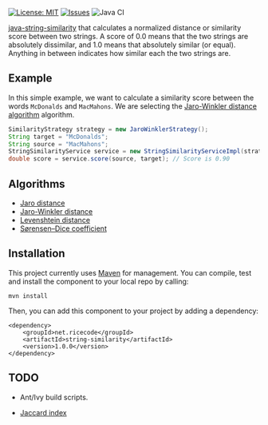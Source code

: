 
[![License: MIT](https://img.shields.io/github/license/rrice/java-string-similarity)](https://opensource.org/licenses/MIT)
[![Issues](https://img.shields.io/github/issues/rrice/java-string-similarity)](https://github.com/rrice/java-string-similarity/actions)
![Java CI](https://github.com/rrice/java-string-similarity/workflows/Java%20CI%20with%20Gradle/badge.svg)


[java-string-similarity](https://github.com/rrice/java-string-similarity) that calculates a normalized distance or similarity score between two strings. A score of 0.0 means that the two strings are absolutely dissimilar, and 1.0 means that absolutely similar (or equal). Anything in between indicates how similar each the two strings are.

Example
-------

In this simple example, we want to calculate a similarity score between the words `McDonalds` and `MacMahons`. We are selecting the [Jaro-Winkler distance algorithm](http://www.wikipedia.org/wiki/Jaro%E2%80%93Winkler_distance) algorithm.

```java
SimilarityStrategy strategy = new JaroWinklerStrategy();
String target = "McDonalds";
String source = "MacMahons";
StringSimilarityService service = new StringSimilarityServiceImpl(strategy);
double score = service.score(source, target); // Score is 0.90
```

Algorithms
----------

* [Jaro distance](http://www.wikipedia.org/wiki/Jaro%E2%80%93Winkler_distance)
* [Jaro-Winkler distance](http://www.wikipedia.org/wiki/Jaro%E2%80%93Winkler_distance)
* [Levenshtein distance](http://www.wikipedia.org/wiki/Levenshtein_distance)
* [Sørensen–Dice coefficient](http://www.wikipedia.org/wiki/Sørensen–Dice_coefficient)


Installation
------------

This project currently uses [Maven](http://maven.apache.org/) for management. You can compile, test and install the component to your local repo by calling:

```
mvn install
```

Then, you can add this component to your project by adding a dependency:

```
<dependency>
    <groupId>net.ricecode</groupId>
	<artifactId>string-similarity</artifactId>
	<version>1.0.0</version>
</dependency>
```

TODO
----

* Ant/Ivy build scripts.

* [Jaccard index](http://www.wikipedia.org/wiki/Jaccard_index)

